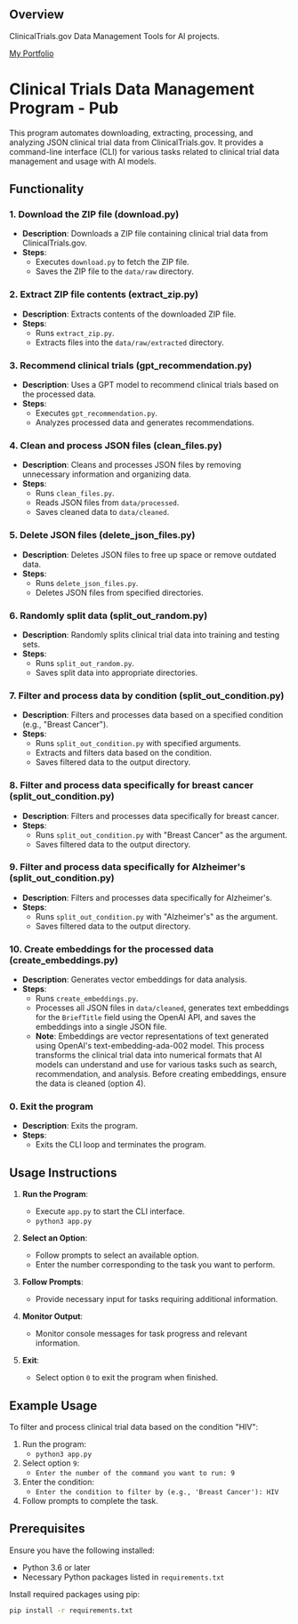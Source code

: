 ## Overview

ClinicalTrials.gov Data Management Tools for AI projects.

[My Portfolio](https://pm.mikeylong.com)  

# Clinical Trials Data Management Program - Pub

This program automates downloading, extracting, processing, and analyzing JSON clinical trial data from ClinicalTrials.gov. It provides a command-line interface (CLI) for various tasks related to clinical trial data management and usage with AI models.

## Functionality

### 1. Download the ZIP file (download.py)

- **Description**: Downloads a ZIP file containing clinical trial data from ClinicalTrials.gov.
- **Steps**:
  - Executes `download.py` to fetch the ZIP file.
  - Saves the ZIP file to the `data/raw` directory.

### 2. Extract ZIP file contents (extract_zip.py)

- **Description**: Extracts contents of the downloaded ZIP file.
- **Steps**:
  - Runs `extract_zip.py`.
  - Extracts files into the `data/raw/extracted` directory.

### 3. Recommend clinical trials (gpt_recommendation.py)

- **Description**: Uses a GPT model to recommend clinical trials based on the processed data.
- **Steps**:
  - Executes `gpt_recommendation.py`.
  - Analyzes processed data and generates recommendations.

### 4. Clean and process JSON files (clean_files.py)

- **Description**: Cleans and processes JSON files by removing unnecessary information and organizing data.
- **Steps**:
  - Runs `clean_files.py`.
  - Reads JSON files from `data/processed`.
  - Saves cleaned data to `data/cleaned`.

### 5. Delete JSON files (delete_json_files.py)

- **Description**: Deletes JSON files to free up space or remove outdated data.
- **Steps**:
  - Runs `delete_json_files.py`.
  - Deletes JSON files from specified directories.

### 6. Randomly split data (split_out_random.py)

- **Description**: Randomly splits clinical trial data into training and testing sets.
- **Steps**:
  - Runs `split_out_random.py`.
  - Saves split data into appropriate directories.

### 7. Filter and process data by condition (split_out_condition.py)

- **Description**: Filters and processes data based on a specified condition (e.g., "Breast Cancer").
- **Steps**:
  - Runs `split_out_condition.py` with specified arguments.
  - Extracts and filters data based on the condition.
  - Saves filtered data to the output directory.

### 8. Filter and process data specifically for breast cancer (split_out_condition.py)

- **Description**: Filters and processes data specifically for breast cancer.
- **Steps**:
  - Runs `split_out_condition.py` with "Breast Cancer" as the argument.
  - Saves filtered data to the output directory.

### 9. Filter and process data specifically for Alzheimer's (split_out_condition.py)

- **Description**: Filters and processes data specifically for Alzheimer's.
- **Steps**:
  - Runs `split_out_condition.py` with "Alzheimer's" as the argument.
  - Saves filtered data to the output directory.

### 10. Create embeddings for the processed data (create_embeddings.py)

- **Description**: Generates vector embeddings for data analysis.
- **Steps**:
  - Runs `create_embeddings.py`.
  - Processes all JSON files in `data/cleaned`, generates text embeddings for the `BriefTitle` field using the OpenAI API, and saves the embeddings into a single JSON file.
  - **Note**: Embeddings are vector representations of text generated using OpenAI's text-embedding-ada-002 model. This process transforms the clinical trial data into numerical formats that AI models can understand and use for various tasks such as search, recommendation, and analysis. Before creating embeddings, ensure the data is cleaned (option 4).

### 0. Exit the program

- **Description**: Exits the program.
- **Steps**:
  - Exits the CLI loop and terminates the program.

## Usage Instructions

1. **Run the Program**:
   - Execute `app.py` to start the CLI interface.
   - `python3 app.py`

2. **Select an Option**:
   - Follow prompts to select an available option.
   - Enter the number corresponding to the task you want to perform.

3. **Follow Prompts**:
   - Provide necessary input for tasks requiring additional information.

4. **Monitor Output**:
   - Monitor console messages for task progress and relevant information.

5. **Exit**:
   - Select option `0` to exit the program when finished.

## Example Usage

To filter and process clinical trial data based on the condition "HIV":

1. Run the program:
   - `python3 app.py`
2. Select option `9`:
   - `Enter the number of the command you want to run: 9`
3. Enter the condition:
   - `Enter the condition to filter by (e.g., 'Breast Cancer'): HIV`
4. Follow prompts to complete the task.

## Prerequisites

Ensure you have the following installed:

- Python 3.6 or later
- Necessary Python packages listed in `requirements.txt`

Install required packages using pip:

```bash
pip install -r requirements.txt
